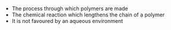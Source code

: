 - The process through which polymers are made 
- The chemical reaction which lengthens the chain of a polymer 
- It is not favoured by an aqueous environment 
